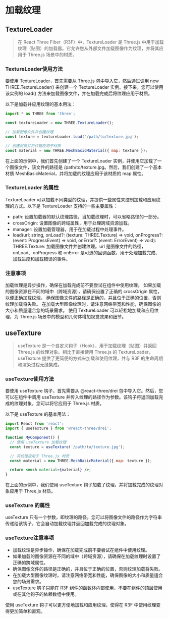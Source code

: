 # 加载纹理

## TextureLoader

> 在 React Three Fiber（R3F）中，TextureLoader 是 Three.js 中用于加载纹理（贴图）的加载器。它允许您从外部文件加载图像作为纹理，并将其应用于 Three.js 场景中的材质。

### TextureLoader使用方法

要使用 TextureLoader，首先需要从 Three.js 包中导入它，然后通过调用 new THREE.TextureLoader() 来创建一个 TextureLoader 实例。接下来，您可以使用该实例的 load() 方法来加载图像文件，并在加载完成后将纹理应用于材质。

以下是加载并应用纹理的基本用法：

```jsx
import * as THREE from 'three';

const textureLoader = new THREE.TextureLoader();

// 加载图像文件并创建纹理
const texture = textureLoader.load('/path/to/texture.jpg');

// 创建材质并将纹理应用于材质
const material = new THREE.MeshBasicMaterial({ map: texture });
```

在上面的示例中，我们首先创建了一个 TextureLoader 实例，并使用它加载了一个图像文件，该文件的路径是 /path/to/texture.jpg。然后，我们创建了一个基本材质 MeshBasicMaterial，并将加载的纹理应用于该材质的 map 属性。

### TextureLoader 的属性

TextureLoader 可以加载不同类型的纹理，并提供一些属性来控制加载和应用纹理的方式。以下是 TextureLoader 支持的一些主要属性：

- path: 设置加载器的默认纹理路径，当加载纹理时，可以省略路径的一部分。
- crossOrigin: 设置图像的跨域属性，用于处理跨域资源加载。
- manager: 设置加载管理器，用于在加载过程中处理事件。
- load(url: string, onLoad?: (texture: THREE.Texture) => void, onProgress?: (event: ProgressEvent) => void, onError?: (event: ErrorEvent) => void): THREE.Texture: 加载图像文件并创建纹理。url 是图像文件的路径，onLoad、onProgress 和 onError 是可选的回调函数，用于处理加载完成、加载进度和加载错误的事件。

### 注意事项

加载纹理是异步操作，确保在加载完成前不要尝试在组件中使用纹理。
如果加载的图像资源在不同的域中（跨域资源），请确保设置了正确的 crossOrigin 属性，以便正确加载纹理。
确保图像文件的路径是正确的，并且位于正确的位置，否则纹理加载将失败。
在加载大型图像纹理时，请注意网络带宽和性能，确保图像的大小和质量适合您的场景需求。
使用 TextureLoader 可以轻松地加载和应用纹理，为 Three.js 场景中的模型和几何体增加视觉效果和细节。

## useTexture

> useTexture 是一个自定义钩子（Hook），用于加载纹理（贴图）并返回 Three.js 的纹理对象。相比于直接使用 Three.js 的 TextureLoader，useTexture 提供了更简便的方式来加载和使用纹理，并与 R3F 的生命周期和渲染过程无缝集成。

### useTexture使用方法

要使用 useTexture 钩子，首先需要从 @react-three/drei 包中导入它。然后，您可以在组件中调用 useTexture 并传入纹理的路径作为参数。该钩子将返回加载完成的纹理对象，您可以将它应用于 Three.js 材质。

以下是 useTexture 的基本用法：

```jsx
import React from 'react';
import { useTexture } from '@react-three/drei';

function MyComponent() {
  // 使用 useTexture 加载纹理
  const texture = useTexture('/path/to/texture.jpg');

  // 将纹理应用于 Three.js 材质
  const material = new THREE.MeshBasicMaterial({ map: texture });

  return <mesh material={material} />;
}
```

在上面的示例中，我们使用 useTexture 钩子加载了纹理，并将加载完成的纹理对象应用于 Three.js 材质。

### useTexture 的属性

useTexture 只有一个参数，即纹理的路径。您可以将图像文件的路径作为字符串传递给该钩子，它会自动加载纹理并返回加载完成的纹理对象。

### useTexture注意事项

- 加载纹理是异步操作，确保在加载完成前不要尝试在组件中使用纹理。
- 如果加载的图像资源在不同的域中（跨域资源），请确保在加载纹理时设置了正确的跨域属性。
- 确保图像文件的路径是正确的，并且位于正确的位置，否则纹理加载将失败。
- 在加载大型图像纹理时，请注意网络带宽和性能，确保图像的大小和质量适合您的场景需求。
- useTexture 钩子只能在 R3F 组件的函数体内部使用，不要在组件的顶层使用或在其他钩子的依赖数组中使用。

使用 useTexture 钩子可以更方便地加载和应用纹理，使得在 R3F 中使用纹理变得更加简单和直观。
